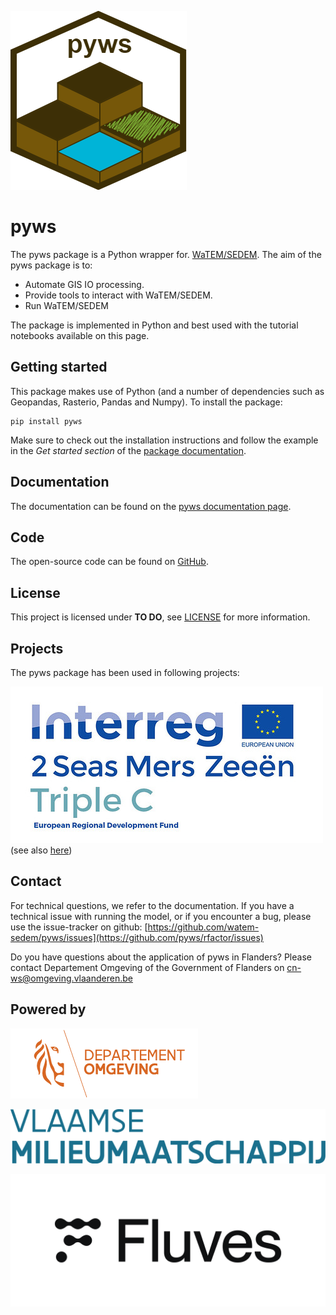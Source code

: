 ![image](docs/_static/png/logo_pyws.png)

# pyws

The pyws package is a Python wrapper for.
[WaTEM/SEDEM](https://watem-sedem.github.io/watem-sedem/).
The aim of the pyws package is to:

 - Automate GIS IO processing.
 - Provide tools to interact with WaTEM/SEDEM.
 - Run WaTEM/SEDEM

The package is implemented in Python and best used with the tutorial
notebooks available on this page.

## Getting started

This package makes use of Python (and a number of dependencies such as
Geopandas, Rasterio, Pandas and Numpy). To install the package:

```
pip install pyws
```

Make sure to check out the installation instructions and follow the example in
the _Get started section_ of the [package documentation](https://watem-sedem.github.io/pyws/).

## Documentation

The documentation can be found on the
[pyws documentation page](http://watem-sedem.github.io/pyws).

## Code
The open-source code can be found on
[GitHub](https://github.com/watem-sedem/pyws/).

## License
This project is licensed under **TO DO**, see
[LICENSE](./LICENSE) for more information.

## Projects
The pyws package has been used in following projects:

![image](docs/_static/png/projects/tripleC.jpg) (see also [here](https://www.interreg2seas.eu/en/triple-c))



Contact
-------
For technical questions, we refer to the documentation. If you have a
technical issue with running the model, or if you encounter a bug, please
use the issue-tracker on github:
[https://github.com/watem-sedem/pyws/issues](https://github.com/pyws/rfactor/issues)

Do you have questions about the application of pyws in Flanders? Please
contact Departement Omgeving of the Government of Flanders on
cn-ws@omgeving.vlaanderen.be

Powered by
----------

![image](docs/_static/png/DepartementOmgeving_logo.png)

![image](docs/_static/png/VMM_logo.png)

![image](docs/_static/png/fluves_logo.png)
